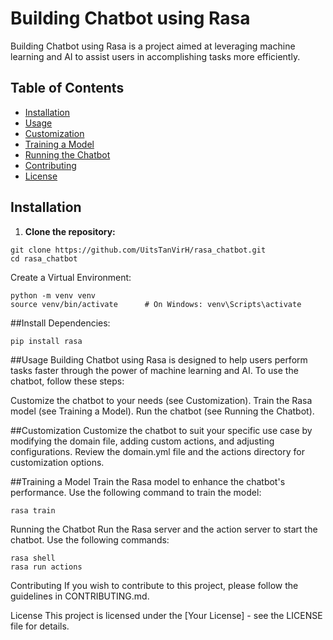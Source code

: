 # Building Chatbot using Rasa

Building Chatbot using Rasa is a project aimed at leveraging machine learning and AI to assist users in accomplishing tasks more efficiently.

## Table of Contents

- [Installation](#installation)
- [Usage](#usage)
- [Customization](#customization)
- [Training a Model](#training-a-model)
- [Running the Chatbot](#running-the-chatbot)
- [Contributing](#contributing)
- [License](#license)

## Installation

1. **Clone the repository:**

```
git clone https://github.com/UitsTanVirH/rasa_chatbot.git
cd rasa_chatbot
```
   
Create a Virtual Environment:
```
python -m venv venv
source venv/bin/activate      # On Windows: venv\Scripts\activate
```
##Install Dependencies:

```
pip install rasa
```

##Usage
Building Chatbot using Rasa is designed to help users perform tasks faster through the power of machine learning and AI. To use the chatbot, follow these steps:

Customize the chatbot to your needs (see Customization).
Train the Rasa model (see Training a Model).
Run the chatbot (see Running the Chatbot).

##Customization
Customize the chatbot to suit your specific use case by modifying the domain file, adding custom actions, and adjusting configurations. Review the domain.yml file and the actions directory for customization options.

##Training a Model
Train the Rasa model to enhance the chatbot's performance. Use the following command to train the model:

```
rasa train
```
Running the Chatbot
Run the Rasa server and the action server to start the chatbot. Use the following commands:

```
rasa shell
rasa run actions
```
Contributing
If you wish to contribute to this project, please follow the guidelines in CONTRIBUTING.md.

License
This project is licensed under the [Your License] - see the LICENSE file for details.

